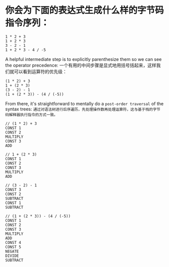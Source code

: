 # 你会为下面的表达式生成什么样的字节码指令序列：

```
1 * 2 + 3
1 + 2 * 3
3 - 2 - 1
1 + 2 * 3 - 4 / -5
```

A helpful intermediate step is to explicitly parenthesize them so we can see the operator precedence:
一个有用的中间步骤是显式地用括号括起来，这样我们就可以看到运算符的优先级：

```
(1 * 2) + 3
1 + (2 * 3)
(3 - 2) - 1
(1 + (2 * 3)) - (4 / (-5))
```

From there, it's straightforward to mentally do a `post-order traversal` of the
syntax trees:
`通过对语法树进行后序遍历，先处理操作数再处理运算符，这与基于栈的字节码解释器执行指令的方式一致。`

    // (1 * 2) + 3
    CONST 1
    CONST 2
    MULTIPLY
    CONST 3
    ADD

    // 1 + (2 * 3)
    CONST 1
    CONST 2
    CONST 3
    MULTIPLY
    ADD

    // (3 - 2) - 1
    CONST 3
    CONST 2
    SUBTRACT
    CONST 1
    SUBTRACT

    // (1 + (2 * 3)) - (4 / (-5))
    CONST 1
    CONST 2
    CONST 3
    MULTIPLY
    ADD
    CONST 4
    CONST 5
    NEGATE
    DIVIDE
    SUBTRACT
